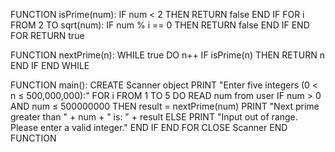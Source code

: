 FUNCTION isPrime(num):
    IF num < 2 THEN
        RETURN false
    END IF
    FOR i FROM 2 TO sqrt(num):
        IF num % i == 0 THEN
            RETURN false
        END IF
    END FOR
    RETURN true

FUNCTION nextPrime(n):
    WHILE true DO
        n++
        IF isPrime(n) THEN
            RETURN n
        END IF
    END WHILE

FUNCTION main():
    CREATE Scanner object
    PRINT "Enter five integers (0 < n ≤ 500,000,000):"
    FOR i FROM 1 TO 5 DO
        READ num from user
        IF num > 0 AND num ≤ 500000000 THEN
            result = nextPrime(num)
            PRINT "Next prime greater than " + num + " is: " + result
        ELSE
            PRINT "Input out of range. Please enter a valid integer."
        END IF
    END FOR
    CLOSE Scanner
END FUNCTION
